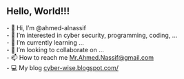 <h2>Hello, World!!!</h2>
- 👋 Hi, I’m @ahmed-alnassif
<br/>- 👀 I’m interested in cyber security, programming, coding, ...
<br/>- 🌱 I’m currently learning ...
<br/>- 💞️ I’m looking to collaborate on ...
<br/>- 📫 How to reach me <a href="mailto:mr.ahmed.nassif@gmail.com">Mr.Ahmed.Nassif@gmail.com</a>
<br/>- 💻 My blog <a href="https://cyber-wise.blogspot.com/">cyber-wise.blogspot.com/</a>

<!---
ahmed-alnassif/ahmed-alnassif is a ✨ special ✨ repository because its `README.md` (this file) appears on your GitHub profile.
You can click the Preview link to take a look at your changes.
--->
